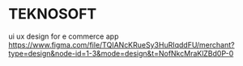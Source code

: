 # TEKNOSOFT
 ui ux design for e commerce app
 https://www.figma.com/file/TQIANcKRueSy3HuRIqddFU/merchant?type=design&node-id=1-3&mode=design&t=NofNkcMraKlZBd0P-0
